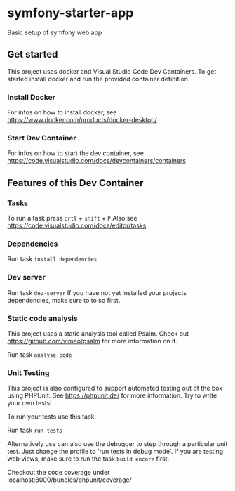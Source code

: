 # symfony-starter-app
Basic setup of symfony web app

## Get started

This project uses docker and Visual Studio Code Dev Containers.
To get started install docker and run the provided container definition.

### Install Docker
For infos on how to install docker, see https://www.docker.com/products/docker-desktop/

### Start Dev Container
For infos on how to start the dev container, see https://code.visualstudio.com/docs/devcontainers/containers

## Features of this Dev Container

### Tasks

To run a task press `crtl` + `shift` + `P`
Also see https://code.visualstudio.com/docs/editor/tasks

### Dependencies

Run task `install dependencies`

### Dev server

Run task `dev-server`
If you have not yet installed your projects dependencies, make sure to to so first.

### Static code analysis
This project uses a static analysis tool called Psalm.
Check out https://github.com/vimeo/psalm for more information on it.

Run task `analyse code`

### Unit Testing
This project is also configured to support automated testing out of the box using PHPUnit.
See https://phpunit.de/ for more information. Try to write your own tests!


To run your tests use this task.

Run task `run tests`

Alternatively use can also use the debugger to step through a particular unit test.
Just change the profile to 'run tests in debug mode'.
If you are testing web views, make sure to run the task `build encore` first.

Checkout the code coverage under localhost:8000/bundles/phpunit/coverage/
